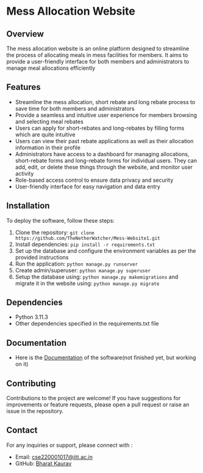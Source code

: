 # Mess Allocation Website

## Overview
The mess allocation website is an online platform designed to streamline the process of allocating meals in mess facilities for members. It aims to provide a user-friendly interface for both members and administrators to manage meal allocations efficiently

## Features
- Streamline the mess allocation, short rebate and long rebate process to save time for both members and administrators
- Provide a seamless and intuitive user experience for members browsing and selecting meal rebates
- Users can apply for short-rebates and long-rebates by filling forms which are quite intuitive
- Users can view their past rebate applications as well as their allocation information in their profile
- Administrators have access to a dashboard for managing allocations, short-rebate forms and long-rebate forms for individual users. They can add, edit, or delete these things through the website, and monitor user activity 
- Role-based access control to ensure data privacy and security
- User-friendly interface for easy navigation and data entry

## Installation
To deploy the software, follow these steps:

1. Clone the repository: `git clone https://github.com/TheNetherWatcher/Mess-Website1.git`
2. Install dependencies: `pip install -r requirements.txt`
3. Set up the database and configure the environment variables as per the provided instructions
4. Run the application: `python manage.py runserver`
5. Create admin/superuser: `python manage.py superuser`
6. Setup the database using: `python manage.py makemigrations` and migrate it in the website using: `python manage.py migrate` 

## Dependencies
- Python 3.11.3
- Other dependencies specified in the requirements.txt file

## Documentation
- Here is the [Documentation](https://1drv.ms/w/s!Amd1wyLTMfRdhnaWVyEFGFfLGyJG?e=Fz5zaj) of the software(not finished yet, but working on it)

## Contributing
Contributions to the project are welcome! If you have suggestions for improvements or feature requests, please open a pull request or raise an issue in the repository.

## Contact
For any inquiries or support, please connect with :
- Email: cse220001017@iiti.ac.in
- GitHub: [Bharat Kaurav](https://github.com/TheNetherWatcher)

